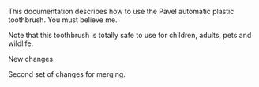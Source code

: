 This documentation describes how to use the Pavel automatic plastic toothbrush. You must believe me.


Note that this toothbrush is totally safe to use for children, adults, pets and wildlife.

New changes.

Second set of changes for merging.
